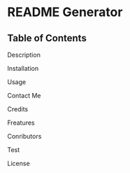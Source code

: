 # README Generator

## Table of Contents 

Description

Installation

Usage

Contact Me

Credits

Freatures

Conributors

Test

License
